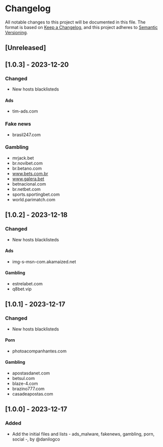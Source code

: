 # Changelog

All notable changes to this project will be documented in this file.
The format is based on [Keep a Changelog](https://keepachangelog.com/en/1.0.0/), and this project adheres to [Semantic Versioning](https://semver.org/spec/v2.0.0.html).

## [Unreleased]

## [1.0.3] - 2023-12-20

### Changed

- New hosts blacklisteds

#### Ads

- tim-ads.com

### Fake news

- brasil247.com

### Gambling

- mrjack.bet
- br.novibet.com
- br.betano.com
- www.bets.com.br
- www.galera.bet
- betnacional.com
- br.netbet.com
- sports.sportingbet.com
- world.parimatch.com

## [1.0.2] - 2023-12-18

### Changed

- New hosts blacklisteds

#### Ads

- img-s-msn-com.akamaized.net

#### Gambling

- estrelabet.com
- q8bet.vip

## [1.0.1] - 2023-12-17

### Changed

- New hosts blacklisteds

#### Porn

- photoacompanhantes.com

#### Gambling

- apostasdanet.com
- betsul.com
- blaze-4.com
- brazino777.com
- casadeapostas.com

## [1.0.0] - 2023-12-17

### Added

- Add the initial files and lists - ads_malware, fakenews, gambling, porn, social -, by @danilogco
